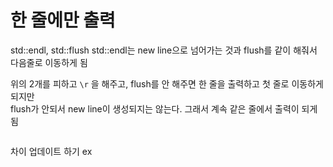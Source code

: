 # 한 줄에만 출력

std::endl, std::flush
std::endl는 new line으로 넘어가는 것과 flush를 같이 해줘서 다음줄로 이동하게 됨

위의 2개를 피하고 `\r` 을 해주고, flush를 안 해주면 한 줄을 출력하고 첫 줄로 이동하게 되지만   
flush가 안되서 new line이 생성되지는 않는다. 그래서 계속 같은 줄에서 출력이 되게 됨

```cpp

```

차이 업데이트 하기 ex
